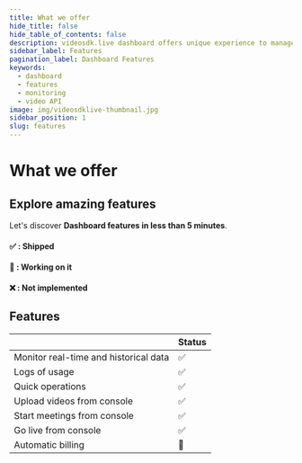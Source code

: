 ```yaml
---
title: What we offer
hide_title: false
hide_table_of_contents: false
description: videosdk.live dashboard offers unique experience to manage and log each and every services. It provides retention of data as per different plans.
sidebar_label: Features
pagination_label: Dashboard Features
keywords:
  - dashboard
  - features
  - monitoring
  - video API
image: img/videosdklive-thumbnail.jpg
sidebar_position: 1
slug: features
---
```


# What we offer

## Explore amazing features

Let's discover **Dashboard features in less than 5 minutes**.

#### ✅ : Shipped

#### 🚧 : Working on it

#### ❌ : Not implemented

## Features

|                                       | Status |
| ------------------------------------- | ------ |
| Monitor real-time and historical data | ✅     |
| Logs of usage                         | ✅     |
| Quick operations                      | ✅     |
| Upload videos from console            | ✅     |
| Start meetings from console           | ✅     |
| Go live from console                  | ✅     |
| Automatic billing                     | 🚧     |
